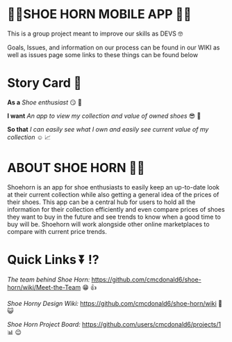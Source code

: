 # 👟📯SHOE HORN MOBILE APP 👟📯
This is a group project meant to improve our skills as DEVS 🤓

Goals, Issues, and information on our process can be found in our WIKI as well as issues page some links to these things can be found below

# Story Card :scroll:

**As a** *Shoe enthusiast* :smirk: 👟

**I want** *An app to view my collection and value of owned shoes*  :sunglasses: :closed_book:

**So that** *I can easily see what I own and easily see current value of my collection* :relaxed: :chart_with_upwards_trend:

# ABOUT SHOE HORN 👟📯

Shoehorn is an app for shoe enthusiasts to easily keep an up-to-date look at their current collection while also getting a general idea of the prices of their shoes. This app can be a central hub for users to hold all the information for their collection efficiently and even compare prices of shoes they want to buy in the future and see trends to know when a good time to buy will be. Shoehorn will work alongside other online marketplaces to compare with current price trends.

# **Quick Links**  :arrow_double_down: :interrobang:

*The team behind Shoe Horn:* https://github.com/cmcdonald6/shoe-horn/wiki/Meet-the-Team :grin: :thumbsup: 

*Shoe Horny Design Wiki:* https://github.com/cmcdonald6/shoe-horn/wiki :page_with_curl: :smiley_cat:

*Shoe Horn Project Board:* https://github.com/users/cmcdonald6/projects/1 :bar_chart: :wink:
